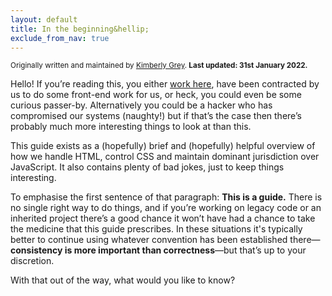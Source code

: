 ```yaml
---
layout: default
title: In the beginning&hellip;
exclude_from_nav: true
---
```


<small>Originally written and maintained by [Kimberly Grey](https://berly.kim). **Last updated: 31st January 2022.**</small>

Hello! If you’re reading this, you either [work here](http://felinesoft.com/), have been contracted by us to do some front-end work for us, or heck, you could even be some curious passer-by. Alternatively you could be a hacker who has compromised our systems (naughty!) but if that’s the case then there’s probably much more interesting things to look at than this. 

This guide exists as a (hopefully) brief and (hopefully) helpful overview of how we handle HTML, control CSS and maintain dominant jurisdiction over JavaScript. It also contains plenty of bad jokes, just to keep things interesting. 

To emphasise the first sentence of that paragraph: **This is a guide.** There is no single right way to do things, and if you’re working on legacy code or an inherited project there’s a good chance it won’t have had a chance to take the medicine that this guide prescribes. In these situations it's typically better to continue using whatever convention has been established there—**consistency is more important than correctness**—but that’s up to your discretion. 

With that out of the way, what would you like to know?
